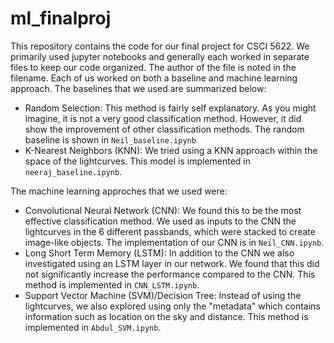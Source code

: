 # ml_finalproj

This repository contains the code for our final project for CSCI 5622. We primarily used jupyter notebooks and generally each worked in separate files to keep our code organized. The author of the file is noted in the filename. Each of us worked on both a baseline and machine learning approach. The baselines that we used are summarized below:
* Random Selection: This method is fairly self explanatory. As you might imagine, it is not a very good classification method. However, it did show the improvement of other classification methods. The random baseline is shown in `Neil_baseline.ipynb`
* K-Nearest Neighbors (KNN): We tried using a KNN approach within the space of the lightcurves. This model is implemented in `neeraj_baseline.ipynb`.

The machine learning approches that we used were:
* Convolutional Neural Network (CNN): We found this to be the most effective classification method. We used as inputs to the CNN the lightcurves in the 6 different passbands, which were stacked to create image-like objects. The implementation of our CNN is in `Neil_CNN.ipynb`.
* Long Short Term Memory (LSTM): In addition to the CNN we also investigated using an LSTM layer in our network. We found that this did not significantly increase the performance compared to the CNN. This method is implemented in `CNN_LSTM.ipynb`. 
* Support Vector Machine (SVM)/Decision Tree: Instead of using the lightcurves, we also explored using only the "metadata" which contains information such as location on the sky and distance. This method is implemented in `Abdul_SVM.ipynb`.
